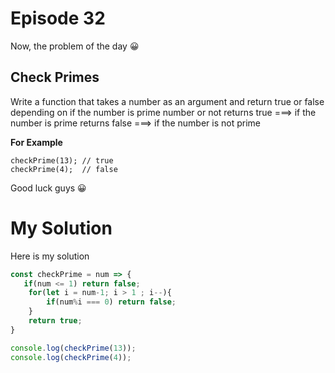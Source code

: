 
# Episode 32

Now, the problem of the day :grinning:
## Check Primes

Write a function that takes a number as an argument and return true or false depending on if the number is prime number or not
returns true ===> if the number is prime
returns false ===> if the number is not prime

**For Example**
```
checkPrime(13); // true
checkPrime(4);  // false

```
Good luck guys :grinning:



# My Solution

Here is my solution

```javascript
const checkPrime = num => {
   if(num <= 1) return false;
    for(let i = num-1; i > 1 ; i--){
        if(num%i === 0) return false;
    } 
    return true;
}

console.log(checkPrime(13));
console.log(checkPrime(4));
```
